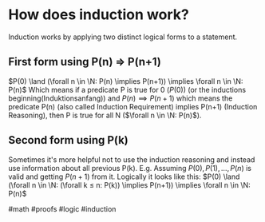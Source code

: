 # How does induction work?
Induction works by applying two distinct logical forms to a statement.

## First form using P(n) => P(n+1)
$P(0) \land (\forall n \in \N: P(n) \implies P(n+1)) \implies \forall n \in \N: P(n)$
Which means if a predicate P is true for 0 ($P(0)$) (or the inductions beginning(Induktionsanfang)) and $P(n) \implies P(n+1)$ which means 
the predicate P(n) (also called Induction Requirement) implies P(n+1) (Induction Reasoning), then P is true for all N ($\forall n \in \N: P(n)$).

## Second form using P(k)
Sometimes it's more helpful not to use the induction reasoning and instead use information about all previous P(k).
E.g. Assuming $P(0), P(1), … , P(n)$ is valid and getting $P(n+1)$ from it.
Logically it looks like this: 
$P(0) \land (\forall n \in \N: (\forall k ≤ n: P(k)) \implies P(n+1)) \implies \forall n \in \N: P(n)$ 

#math #proofs #logic #induction